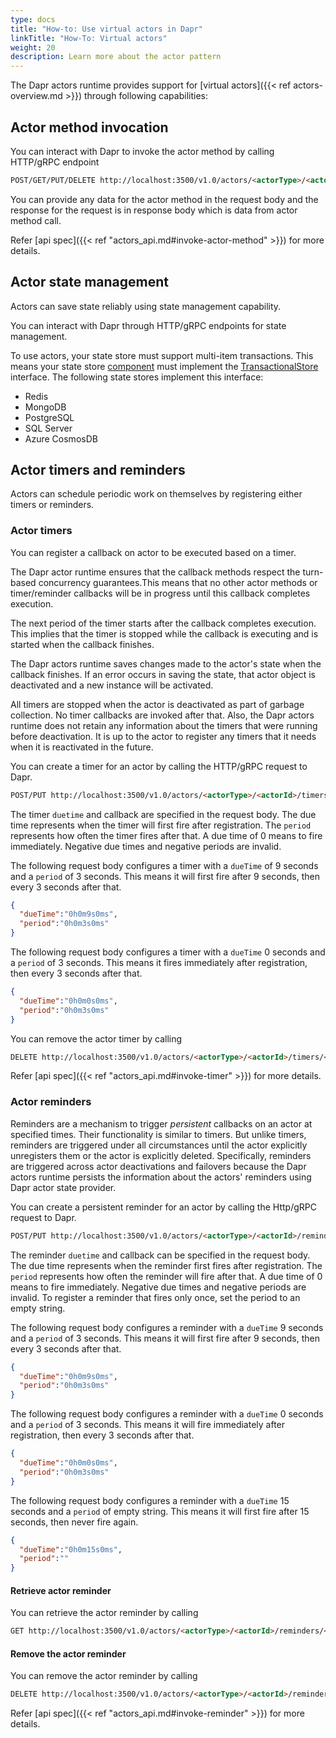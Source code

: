 ```yaml
---
type: docs
title: "How-to: Use virtual actors in Dapr"
linkTitle: "How-To: Virtual actors"
weight: 20
description: Learn more about the actor pattern
---
```


The Dapr actors runtime provides support for [virtual actors]({{< ref actors-overview.md >}}) through following capabilities:

## Actor method invocation

You can interact with Dapr to invoke the actor method by calling HTTP/gRPC endpoint

```html
POST/GET/PUT/DELETE http://localhost:3500/v1.0/actors/<actorType>/<actorId>/method/<method>
```

You can provide any data for the actor method in the request body and the response for the request is in response body which is data from actor method call.

Refer [api spec]({{< ref "actors_api.md#invoke-actor-method" >}}) for more details.

## Actor state management

Actors can save state reliably using state management capability.

You can interact with Dapr through HTTP/gRPC endpoints for state management.

To use actors, your state store must support multi-item transactions.  This means your state store [component](https://github.com/dapr/components-contrib/tree/master/state) must implement the [TransactionalStore](https://github.com/dapr/components-contrib/blob/master/state/transactional_store.go) interface.  The following state stores implement this interface:

- Redis
- MongoDB
- PostgreSQL
- SQL Server
- Azure CosmosDB

## Actor timers and reminders

Actors can schedule periodic work on themselves by registering either timers or reminders.

### Actor timers

You can register a callback on actor to be executed based on a timer.

The Dapr actor runtime ensures that the callback methods respect the turn-based concurrency guarantees.This means that no other actor methods or timer/reminder callbacks will be in progress until this callback completes execution.

The next period of the timer starts after the callback completes execution. This implies that the timer is stopped while the callback is executing and is started when the callback finishes.

The Dapr actors runtime saves changes made to the actor's state when the callback finishes. If an error occurs in saving the state, that actor object is deactivated and a new instance will be activated.

All timers are stopped when the actor is deactivated as part of garbage collection. No timer callbacks are invoked after that. Also, the Dapr actors runtime does not retain any information about the timers that were running before deactivation. It is up to the actor to register any timers that it needs when it is reactivated in the future.

You can create a timer for an actor by calling the HTTP/gRPC request to Dapr.

```md
POST/PUT http://localhost:3500/v1.0/actors/<actorType>/<actorId>/timers/<name>
```

The timer `duetime` and callback are specified in the request body.  The due time represents when the timer will first fire after registration.  The `period` represents how often the timer fires after that.  A due time of 0 means to fire immediately.  Negative due times and negative periods are invalid.

The following request body configures a timer with a `dueTime` of 9 seconds and a `period` of 3 seconds.  This means it will first fire after 9 seconds, then every 3 seconds after that.
```json
{
  "dueTime":"0h0m9s0ms",
  "period":"0h0m3s0ms"
}
```

The following request body configures a timer with a `dueTime` 0 seconds and a `period` of 3 seconds.  This means it fires immediately after registration, then every 3 seconds after that.
```json
{
  "dueTime":"0h0m0s0ms",
  "period":"0h0m3s0ms"
}
```

You can remove the actor timer by calling

```md
DELETE http://localhost:3500/v1.0/actors/<actorType>/<actorId>/timers/<name>
```

Refer [api spec]({{< ref "actors_api.md#invoke-timer" >}}) for more details.

### Actor reminders

Reminders are a mechanism to trigger *persistent* callbacks on an actor at specified times. Their functionality is similar to timers. But unlike timers, reminders are triggered under all circumstances until the actor explicitly unregisters them or the actor is explicitly deleted. Specifically, reminders are triggered across actor deactivations and failovers because the Dapr actors runtime persists the information about the actors' reminders using Dapr actor state provider.

You can create a persistent reminder for an actor by calling the Http/gRPC request to Dapr.

```md
POST/PUT http://localhost:3500/v1.0/actors/<actorType>/<actorId>/reminders/<name>
```

The reminder `duetime` and callback can be specified in the request body.  The due time represents when the reminder first fires after registration.  The `period` represents how often the reminder will fire after that.  A due time of 0 means to fire immediately.  Negative due times and negative periods are invalid.  To register a reminder that fires only once, set the period to an empty string.

The following request body configures a reminder with a `dueTime` 9 seconds and a `period` of 3 seconds.  This means it will first fire after 9 seconds, then every 3 seconds after that.
```json
{
  "dueTime":"0h0m9s0ms",
  "period":"0h0m3s0ms"
}
```

The following request body configures a reminder with a `dueTime` 0 seconds and a `period` of 3 seconds.  This means it will fire immediately after registration, then every 3 seconds after that.
```json
{
  "dueTime":"0h0m0s0ms",
  "period":"0h0m3s0ms"
}
```

The following request body configures a reminder with a `dueTime` 15 seconds and a `period` of empty string.  This means it will first fire after 15 seconds, then never fire again.
```json
{
  "dueTime":"0h0m15s0ms",
  "period":""
}
```

#### Retrieve actor reminder

You can retrieve the actor reminder by calling

```md
GET http://localhost:3500/v1.0/actors/<actorType>/<actorId>/reminders/<name>
```

#### Remove the actor reminder

You can remove the actor reminder by calling

```md
DELETE http://localhost:3500/v1.0/actors/<actorType>/<actorId>/reminders/<name>
```

Refer [api spec]({{< ref "actors_api.md#invoke-reminder" >}}) for more details.
